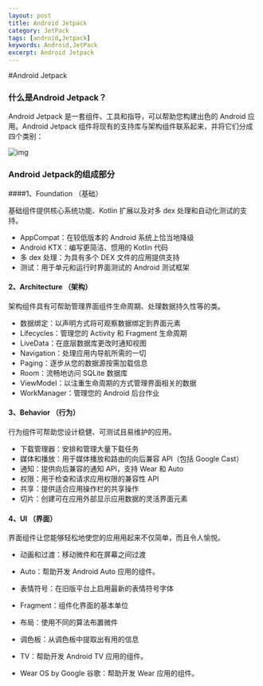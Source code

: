 ```yaml
---
layout: post
title: Android Jetpack
category: JetPack
tags: [android,Jetpack]
keywords: Android,JetPack
excerpt: Android Jetpack
---
```




#Android Jetpack

### 什么是Android Jetpack？

Android Jetpack 是一套组件、工具和指导，可以帮助您构建出色的 Android 应用。Android Jetpack 组件将现有的支持库与架构组件联系起来，并将它们分成四个类别：

![img](https://1.bp.blogspot.com/-dwL58chu7wo/WvD1RrHln3I/AAAAAAAAFUg/cRTc0IZga_wMPTWr3CI53IZ5BwtnZMeYACLcBGAs/s1600/Screen%2BShot%2B2018-05-05%2Bat%2B11.49.30%2BAMimage1.png)

### Android Jetpack的组成部分

####1、Foundation （基础）

基础组件提供核心系统功能、Kotlin 扩展以及对多 dex 处理和自动化测试的支持。

- AppCompat：在较低版本的 Android 系统上恰当地降级
- Android KTX：编写更简洁、惯用的 Kotlin 代码
- 多 dex 处理：为具有多个 DEX 文件的应用提供支持
- 测试：用于单元和运行时界面测试的 Android 测试框架

#### 2、Architecture （架构）

架构组件具有可帮助管理界面组件生命周期、处理数据持久性等的类。

- 数据绑定：以声明方式将可观察数据绑定到界面元素
- Lifecycles：管理您的 Activity 和 Fragment 生命周期
- LiveData：在底层数据库更改时通知视图
- Navigation：处理应用内导航所需的一切
- Paging：逐步从您的数据源按需加载信息
- Room：流畅地访问 SQLite 数据库
- ViewModel：以注重生命周期的方式管理界面相关的数据
- WorkManager：管理您的 Android 后台作业

#### 3、Behavior （行为）

行为组件可帮助您设计稳健、可测试且易维护的应用。

- 下载管理器：安排和管理大量下载任务
- 媒体和播放：用于媒体播放和路由的向后兼容 API（包括 Google Cast）
- 通知：提供向后兼容的通知 API，支持 Wear 和 Auto
- 权限：用于检查和请求应用权限的兼容性 API
- 共享：提供适合应用操作栏的共享操作
- 切片：创建可在应用外部显示应用数据的灵活界面元素

#### 4、UI （界面）

界面组件让您能够轻松地使您的应用用起来不仅简单，而且令人愉悦。

 - 动画和过渡：移动微件和在屏幕之间过渡

 - Auto：帮助开发 Android Auto 应用的组件。

 - 表情符号：在旧版平台上启用最新的表情符号字体

 - Fragment：组件化界面的基本单位

 - 布局：使用不同的算法布置微件

 - 调色板：从调色板中提取出有用的信息

 - TV：帮助开发 Android TV 应用的组件。

 - Wear OS by Google 谷歌：帮助开发 Wear 应用的组件。




